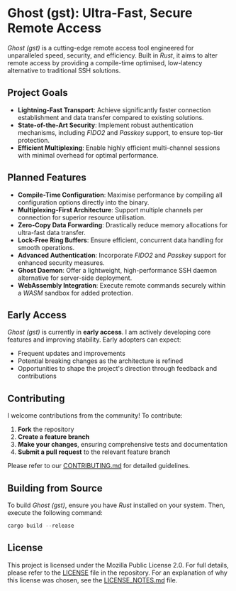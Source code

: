 # Ghost (gst): Ultra-Fast, Secure Remote Access

*Ghost (gst)* is a cutting-edge remote access tool engineered for unparalleled speed, security, and efficiency. Built in *Rust*, it aims to alter remote access by providing a compile-time optimised, low-latency alternative to traditional SSH solutions.

## Project Goals

- **Lightning-Fast Transport**: Achieve significantly faster connection establishment and data transfer compared to existing solutions.
- **State-of-the-Art Security**: Implement robust authentication mechanisms, including *FIDO2* and *Passkey* support, to ensure top-tier protection.
- **Efficient Multiplexing**: Enable highly efficient multi-channel sessions with minimal overhead for optimal performance.

## Planned Features

- **Compile-Time Configuration**: Maximise performance by compiling all configuration options directly into the binary.
- **Multiplexing-First Architecture**: Support multiple channels per connection for superior resource utilisation.
- **Zero-Copy Data Forwarding**: Drastically reduce memory allocations for ultra-fast data transfer.
- **Lock-Free Ring Buffers**: Ensure efficient, concurrent data handling for smooth operations.
- **Advanced Authentication**: Incorporate *FIDO2* and *Passkey* support for enhanced security measures.
- **Ghost Daemon**: Offer a lightweight, high-performance SSH daemon alternative for server-side deployment.
- **WebAssembly Integration**: Execute remote commands securely within a *WASM* sandbox for added protection.

## Early Access

*Ghost (gst)* is currently in **early access**. I am actively developing core features and improving stability. Early adopters can expect:

- Frequent updates and improvements
- Potential breaking changes as the architecture is refined
- Opportunities to shape the project's direction through feedback and contributions

## Contributing

I welcome contributions from the community! To contribute:

1. **Fork** the repository
2. **Create a feature branch**
3. **Make your changes**, ensuring comprehensive tests and documentation
4. **Submit a pull request** to the relevant feature branch

Please refer to our [CONTRIBUTING.md](CONTRIBUTING.md) for detailed guidelines.

## Building from Source

To build *Ghost (gst)*, ensure you have *Rust* installed on your system. Then, execute the following command:

```rust
cargo build --release
```

## License

This project is licensed under the Mozilla Public License 2.0. For full details, please refer to the [LICENSE](LICENSE) file in the repository. For an explanation of why this license was chosen, see the [LICENSE_NOTES.md](LICENSE_NOTES.md) file.
